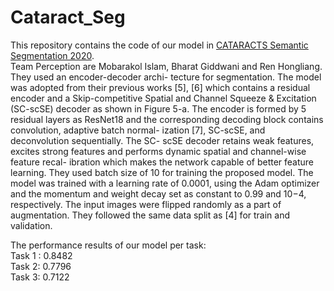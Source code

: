 # Cataract_Seg
This repository contains the code of our model in [CATARACTS Semantic Segmentation 2020](https://cataracts-semantic-segmentation2020.grand-challenge.org/). 
<br>
Team Perception are Mobarakol Islam, Bharat Giddwani and Ren Hongliang. They used an encoder-decoder archi- tecture for segmentation. 
The model was adopted from their previous works [5], [6] which contains a residual encoder and a Skip-competitive Spatial and Channel 
Squeeze & Excitation (SC-scSE) decoder as shown in Figure 5-a. The encoder is formed by 5 residual layers as ResNet18 and the corresponding 
decoding block contains convolution, adaptive batch normal- ization [7], SC-scSE, and deconvolution sequentially. The SC- scSE decoder retains 
weak features, excites strong features and performs dynamic spatial and channel-wise feature recal- ibration which makes the network capable of 
better feature learning. They used batch size of 10 for training the proposed model. The model was trained with a learning rate of 0.0001, using 
the Adam optimizer and the momentum and weight decay set as constant to 0.99 and 10−4, respectively. The input images were flipped randomly as a 
part of augmentation. They followed the same data split as [4] for train and validation.<br>

The performance results of our model per task: <br>
Task 1 : 0.8482 <br>
Task 2: 0.7796 <br>
Task 3: 0.7122 <br>


 

